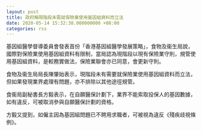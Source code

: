 ```yaml
---
layout: post
title: 政府稱現階段未需就保險業使用基因組資料而立法
date: 2020-05-14 15:32:38.000000000 +08:00
categories: rss
---
```


基因組醫學督導委員會發表首份「香港基因組醫學發展策略」，食物及衞生局說，國際對保險業使用基因組資料有限制，當局認為現階段以現有保險業守則，規管使用基因組資料，是較務實做法，保險業聯會亦已同意，會更新守則。

食物及衞生局局長陳肇始表示，現階段未有需要就保險業使用基因組資料而立法，但如果發現業界處理有問題，亦不排除以其他途徑規管。

食衞局副秘書長方毅表示，在自願醫保計劃下，業界不能索取投保人的基因數據，如有違反，可被取消參與自願醫保計劃的資格。

方毅又提到，如僱主因為基因組問題已不聘用求職者，可被視為違反《殘疾歧視條例》。
